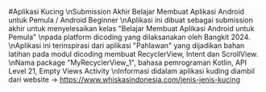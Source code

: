 #Aplikasi Kucing
\nSubmission Akhir Belajar Membuat Aplikasi Android untuk Pemula / Android Beginner
\nAplikasi ini dibuat sebagai submission akhir untuk menyelesaikan kelas "Belajar Membuat Aplikasi Android untuk Pemula"
\npada platform dicoding yang dilaksanakan oleh Bangkit 2024.
\nAplikasi ini terinspirasi dari aplikasi "Pahlawan" yang dijadikan bahan latihan pada modul dicoding membuat RecyclerView, Intent dan ScrollView.
\nNama package "MyRecyclerView_1", bahasa pemrograman Kotlin, API Level 21, Empty Views Activity
\nInformasi didalam aplikasi kuding diambil dari website -> https://www.whiskasindonesia.com/jenis-jenis-kucing
